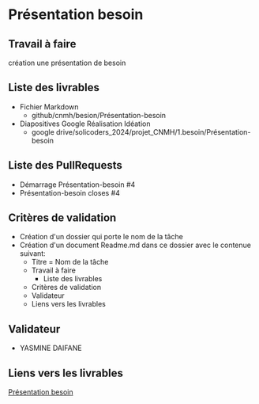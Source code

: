 # Présentation besoin

## Travail à faire 
création une présentation de besoin

## Liste des livrables 
- Fichier Markdown 
    - github/cnmh/besion/Présentation-besoin
- Diapositives Google Réalisation Idéation
    - google drive/solicoders_2024/projet_CNMH/1.besoin/Présentation-besoin

## Liste des PullRequests
- Démarrage Présentation-besoin #4
- Présentation-besoin closes #4

## Critères de validation
- Création d'un dossier qui porte le nom de la tâche
- Création d'un document Readme.md dans ce  dossier avec le contenue suivant:
    - Titre = Nom de la tâche
    - Travail à faire
      - Liste des livrables 
    - Critères de validation
    - Validateur 
    - Liens vers les livrables
  
## Validateur 
-  YASMINE DAIFANE

## Liens vers les livrables
[Présentation besoin](https://docs.google.com/presentation/d/1JO4FdZtINbKK8KwLfqse33sNyntbR2VjZPWzPezoh5A/edit?usp=sharing)